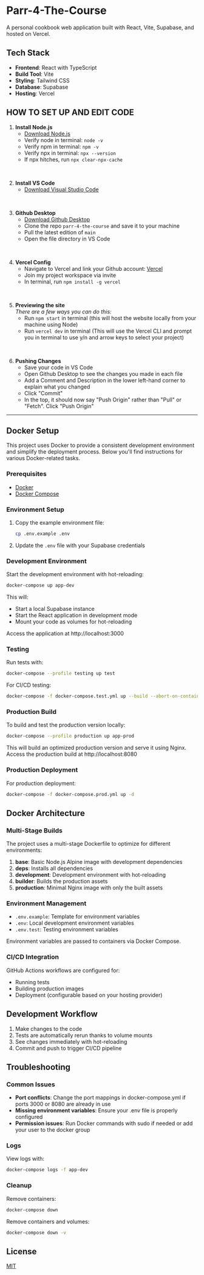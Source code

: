 # Parr-4-The-Course  

A personal cookbook web application built with React, Vite, Supabase, and hosted on Vercel.  

## Tech Stack  

- **Frontend**: React with TypeScript  
- **Build Tool**: Vite  
- **Styling**: Tailwind CSS  
- **Database**: Supabase  
- **Hosting**: Vercel  

## HOW TO SET UP AND EDIT CODE

1. **Install Node.js**  
   - [Download Node.js](https://nodejs.org/en)  
   - Verify node in terminal: `node -v`  
   - Verify npm in terminal: `npm -v`  
   - Verify npx in terminal: `npx --version`  
   - If npx hitches, run `npx clear-npx-cache`  

<br>

2. **Install VS Code**  
   - [Download Visual Studio Code](https://code.visualstudio.com/download)  

<br>

3. **Github Desktop**  
   - [Download Github Desktop](https://desktop.github.com/download/)  
   - Clone the repo `parr-4-the-course` and save it to your machine  
   - Pull the latest edition of `main`  
   - Open the file directory in VS Code  

<br>

4. **Vercel Config**  
   - Navigate to Vercel and link your Github account: [Vercel](https://vercel.com/)  
   - Join my project workspace via invite  
   - In terminal, run `npm install -g vercel`  

<br>

5. **Previewing the site**  
   *There are a few ways you can do this:*  
   - Run `npm start` in terminal (this will host the website locally from your machine using Node)  
   - Run `vercel dev` in terminal (This will use the Vercel CLI and prompt you in terminal to use y/n and arrow keys to select your project)  

<br>

6. **Pushing Changes**  
   - Save your code in VS Code  
   - Open Github Desktop to see the changes you made in each file  
   - Add a Comment and Description in the lower left-hand corner to explain what you changed  
   - Click "Commit"  
   - In the top, it should now say "Push Origin" rather than "Pull" or "Fetch". Click "Push Origin"  

---

## Docker Setup

This project uses Docker to provide a consistent development environment and simplify the deployment process. Below you'll find instructions for various Docker-related tasks.

### Prerequisites

- [Docker](https://docs.docker.com/get-docker/)
- [Docker Compose](https://docs.docker.com/compose/install/)

### Environment Setup

1. Copy the example environment file:
   ```bash
   cp .env.example .env
   ```

2. Update the `.env` file with your Supabase credentials

### Development Environment

Start the development environment with hot-reloading:

```bash
docker-compose up app-dev
```

This will:
- Start a local Supabase instance
- Start the React application in development mode
- Mount your code as volumes for hot-reloading

Access the application at http://localhost:3000

### Testing

Run tests with:

```bash
docker-compose --profile testing up test
```

For CI/CD testing:

```bash
docker-compose -f docker-compose.test.yml up --build --abort-on-container-exit
```

### Production Build

To build and test the production version locally:

```bash
docker-compose --profile production up app-prod
```

This will build an optimized production version and serve it using Nginx.
Access the production build at http://localhost:8080

### Production Deployment

For production deployment:

```bash
docker-compose -f docker-compose.prod.yml up -d
```

## Docker Architecture

### Multi-Stage Builds

The project uses a multi-stage Dockerfile to optimize for different environments:

1. **base**: Basic Node.js Alpine image with development dependencies
2. **deps**: Installs all dependencies
3. **development**: Development environment with hot-reloading
4. **builder**: Builds the production assets
5. **production**: Minimal Nginx image with only the built assets

### Environment Management

- `.env.example`: Template for environment variables
- `.env`: Local development environment variables
- `.env.test`: Testing environment variables

Environment variables are passed to containers via Docker Compose.

### CI/CD Integration

GitHub Actions workflows are configured for:
- Running tests
- Building production images
- Deployment (configurable based on your hosting provider)

## Development Workflow

1. Make changes to the code
2. Tests are automatically rerun thanks to volume mounts
3. See changes immediately with hot-reloading
4. Commit and push to trigger CI/CD pipeline

## Troubleshooting

### Common Issues

- **Port conflicts**: Change the port mappings in docker-compose.yml if ports 3000 or 8080 are already in use
- **Missing environment variables**: Ensure your .env file is properly configured
- **Permission issues**: Run Docker commands with sudo if needed or add your user to the docker group

### Logs

View logs with:

```bash
docker-compose logs -f app-dev
```

### Cleanup

Remove containers:

```bash
docker-compose down
```

Remove containers and volumes:

```bash
docker-compose down -v
```

## License

[MIT](LICENSE)
